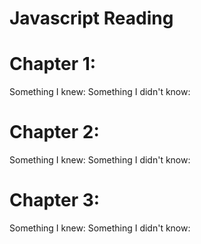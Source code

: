 # Javascript Reading

# Chapter 1: 
Something I knew: 
Something I didn't know: 

# Chapter 2: 
Something I knew: 
Something I didn't know: 

# Chapter 3: 
Something I knew: 
Something I didn't know: 